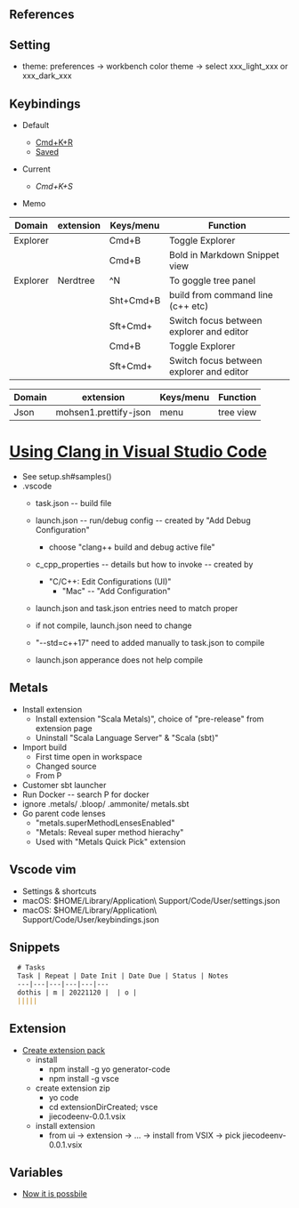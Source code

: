 ## References
## Setting
* theme: preferences -> workbench color theme -> select xxx_light_xxx or xxx_dark_xxx   
## Keybindings 
* Default
  - [Cmd+K+R](https://code.visualstudio.com/shortcuts/keyboard-shortcuts-macos.pdf)
  - [Saved](etc/editor/keyboard-shortcuts-macos.pdf)
* Current
  - *Cmd+K+S*

* Memo 

|Domain     | extension      |  Keys/menu        | Function 
|-----------|----------------|-------------------|---------------------------
|Explorer   |                |Cmd+B              | Toggle Explorer 
|           |                |Cmd+B              | Bold in Markdown Snippet view
|Explorer   | Nerdtree       |^N                 | To goggle tree panel 
|           |                |Sht+Cmd+B          | build from command line (c++ etc)
|           |                |Sft+Cmd+           | Switch focus between explorer and editor 
|           |                |Cmd+B              | Toggle Explorer 
|           |                |Sft+Cmd+           | Switch focus between explorer and editor 

|Domain     | extension      |  Keys/menu        | Function 
|-----------|----------------|-------------------|---------------------------
|Json       |mohsen1.prettify-json| menu         | tree view





# [Using Clang in Visual Studio Code](https://code.visualstudio.com/docslcpp/config-clang-mac)
  - See setup.sh#samples()
  - .vscode
    - task.json -- build file
    - launch.json -- run/debug config -- created by "Add Debug Configuration"
      - choose "clang++ build and debug active file" 
    - c_cpp_properties -- details but how to invoke -- created by 
      - "C/C++: Edit Configurations (UI)"
          - "Mac" -- "Add Configuration" 

    - launch.json and task.json entries need to match proper
    - if not compile, launch.json need to change
    - "--std=c++17" need to added manually to task.json to compile
    - launch.json apperance does not help compile

## Metals
* Install extension 
  * Install extension "Scala Metals)", choice of "pre-release" from extension page
  * Uninstall "Scala Language Server" & "Scala (sbt)"
* Import build
  * First time open in workspace
  * Changed source
  * From P
* Customer sbt launcher
* Run Docker -- search P for docker
* ignore
  .metals/
  .bloop/
  .ammonite/
  metals.sbt
* Go parent code lenses
  * "metals.superMethodLensesEnabled"
  * "Metals: Reveal super method hierachy"   
  * Used with "Metals Quick Pick" extension

## Vscode vim
- Settings & shortcuts
-  macOS: $HOME/Library/Application\ Support/Code/User/settings.json
-  macOS: $HOME/Library/Application\ Support/Code/User/keybindings.json


## Snippets
```markdown
  # Tasks
  Task | Repeat | Date Init | Date Due | Status | Notes
  ---|---|---|---|---|---
  dothis | m | 20221120 |  | o |
  |||||
```
## Extension
* [Create extension pack](https://code.visualstudio.com/api/get-started/your-first-extension)
    * install
        - npm install -g yo generator-code 
        - npm install -g vsce 
    * create extension zip 
        - yo code
        - cd extensionDirCreated;  vsce 
        - jiecodeenv-0.0.1.vsix
    * install extension
        - from ui -> extension -> ... -> install from VSIX -> pick jiecodeenv-0.0.1.vsix
        
## Variables
* [Now it is possbile](https://stackoverflow.com/questions/58847063/variables-in-vs-code-settings-how)



